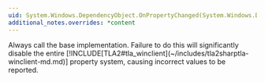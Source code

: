 ```yaml
---
uid: System.Windows.DependencyObject.OnPropertyChanged(System.Windows.DependencyPropertyChangedEventArgs)
additional_notes.overrides: *content
---
```


<p>Always call the base implementation. Failure to do this will significantly disable the entire [!INCLUDE[TLA2#tla_winclient](~/includes/tla2sharptla-winclient-md.md)] property system, causing incorrect values to be reported.</p>



